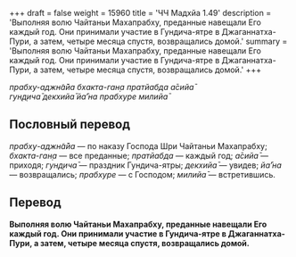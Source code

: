 +++
draft = false
weight = 15960
title = 'ЧЧ Мадхйа 1.49'
description = 'Выполняя волю Чайтаньи Махапрабху, преданные навещали Его каждый год. Они принимали участие в Гундича-ятре в Джаганнатха-Пури, а затем, четыре месяца спустя, возвращались домой.'
summary = 'Выполняя волю Чайтаньи Махапрабху, преданные навещали Его каждый год. Они принимали участие в Гундича-ятре в Джаганнатха-Пури, а затем, четыре месяца спустя, возвращались домой.'
+++

_прабху-аджн̃а̄йа бхакта-ган̣а пратйабда а̄сийа̄  
гун̣д̣ича̄ декхийа̄ йа̄’на прабхуре милийа̄_

## Пословный перевод

_прабху_\-_аджн̃а̄йа_ — по наказу Господа Шри Чайтаньи Махапрабху; _бхакта_\-_ган̣а_ — все преданные; _пратйабда_ — каждый год; _а̄сийа̄_ — приходя; _гун̣д̣ича̄_ — праздник Гундича-ятры; _декхийа̄_ — увидев; _йа̄’на_ — возвращались; _прабхуре_ — с Господом; _милийа̄_ — встретившись.

## Перевод

**Выполняя волю Чайтаньи Махапрабху, преданные навещали Его каждый год. Они принимали участие в Гундича-ятре в Джаганнатха-Пури, а затем, четыре месяца спустя, возвращались домой.**
